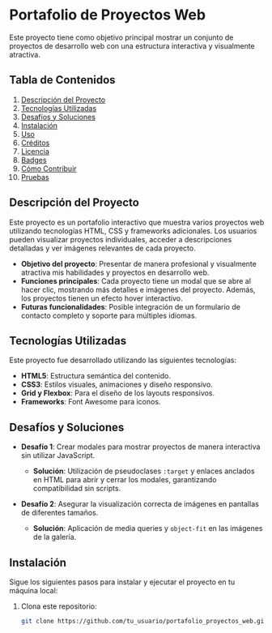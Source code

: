 # Portafolio de Proyectos Web

Este proyecto tiene como objetivo principal mostrar un conjunto de proyectos de desarrollo web con una estructura interactiva y visualmente atractiva.

## Tabla de Contenidos

1. [Descripción del Proyecto](#descripción-del-proyecto)
2. [Tecnologías Utilizadas](#tecnologías-utilizadas)
3. [Desafíos y Soluciones](#desafíos-y-soluciones)
4. [Instalación](#instalación)
5. [Uso](#uso)
6. [Créditos](#créditos)
7. [Licencia](#licencia)
8. [Badges](#badges)
9. [Cómo Contribuir](#cómo-contribuir)
10. [Pruebas](#pruebas)

## Descripción del Proyecto

Este proyecto es un portafolio interactivo que muestra varios proyectos web utilizando tecnologías HTML, CSS y frameworks adicionales. Los usuarios pueden visualizar proyectos individuales, acceder a descripciones detalladas y ver imágenes relevantes de cada proyecto.

- **Objetivo del proyecto**: Presentar de manera profesional y visualmente atractiva mis habilidades y proyectos en desarrollo web.
- **Funciones principales**: Cada proyecto tiene un modal que se abre al hacer clic, mostrando más detalles e imágenes del proyecto. Además, los proyectos tienen un efecto hover interactivo.
- **Futuras funcionalidades**: Posible integración de un formulario de contacto completo y soporte para múltiples idiomas.

## Tecnologías Utilizadas

Este proyecto fue desarrollado utilizando las siguientes tecnologías:

- **HTML5**: Estructura semántica del contenido.
- **CSS3**: Estilos visuales, animaciones y diseño responsivo.
- **Grid y Flexbox**: Para el diseño de los layouts responsivos.
- **Frameworks**: Font Awesome para iconos.

## Desafíos y Soluciones

- **Desafío 1**: Crear modales para mostrar proyectos de manera interactiva sin utilizar JavaScript.
  - **Solución**: Utilización de pseudoclases `:target` y enlaces anclados en HTML para abrir y cerrar los modales, garantizando compatibilidad sin scripts.
  
- **Desafío 2**: Asegurar la visualización correcta de imágenes en pantallas de diferentes tamaños.
  - **Solución**: Aplicación de media queries y `object-fit` en las imágenes de la galería.

## Instalación

Sigue los siguientes pasos para instalar y ejecutar el proyecto en tu máquina local:

1. Clona este repositorio:
   ```bash
   git clone https://github.com/tu_usuario/portafolio_proyectos_web.git
